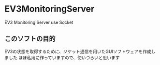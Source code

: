 # EV3MonitoringServer
EV3 Monitoring Server use Socket

## このソフトの目的
EV3の状態を取得するために、ソケット通信を用いたGUIソフトウェアを作成しました
ほぼ私用に作っていますので、使いづらいと思います
